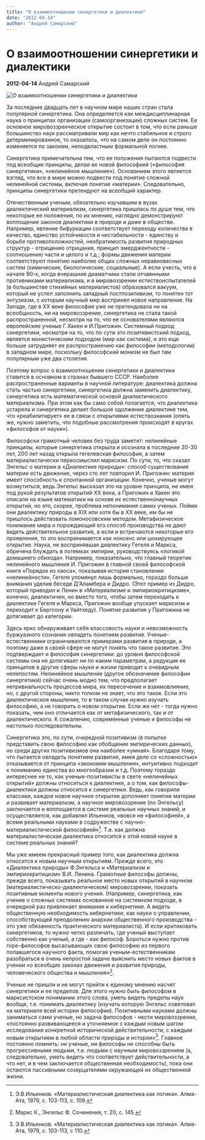 ```yaml
---
title: "О взаимоотношении синергетики и диалектики"
date: "2012-04-14"
author: "Андрей Самарский"
---
```


# О взаимоотношении синергетики и диалектики

**2012-04-14** Андрей Самарский

![О взаимоотношении синергетики и диалектики](http://img0.liveinternet.ru/images/attach/c/0/36/765/36765309_vetv1.jpg)

За последние двадцать лет в научном мире наших стран стала популярной синергетика. Она определяется как междисциплинарная наука о принципах организации (самоорганизации) сложных систем. Ее основное мировоззренческое открытие состоит в том, что если раньше большинство наук рассматривали мир как нечто стабильное и строго детерминированное, то оказалось, что на самом деле он постоянно изменяется по законам, неподвластным формальной логике.

Синергетика примечательна тем, что ее положения пытаются подвести под всеобщие принципы, делая ее новой философией («философия синергетики», «нелинейное мышление»). Основанием этого является взгляд, что все в мире можно подвести под понятие сложной нелинейной системы, включая понятие «материи». Следовательно, принципы синергетики претендуют на всеобщий характер.

Отечественным ученым, обязательно изучавшим в вузах диалектический материализм, синергетика пришлась по душе тем, что некоторые ее положения, по их мнению, наглядно демонстрируют воплощение законов диалектики в природе и даже в обществе. Например, явление бифуркации соответствует переходу количества в качество, единство устойчивости и нестабильности - единству и борьбе противоположностей, необратимость развития природных структур - отрицанию отрицания, принцип эмерджентности - соотношению части и целого и т.д.; формы движения материи соответствуют понятию наиболее общих сложных неравновесных систем (химические, биологические, социальные). А если учесть, что в начале 90-х, когда вчерашние диаматчики стали отчаянными противниками материализма, и в мировоззрении естествоиспытателей (в большинстве стихийных материалистов) образовался вакуум, который не успел заполнить западный постпозитивизм, то понятен тот энтузиазм, с которым научный мир воспринял новое направление. На Западе, где в ХХ веке философия уже не претендовала ни на всеобщность, ни на мировоззрение, синергетика не стала такой распространенной, несмотря на то, что ее основателями являются европейские ученые Г.Хакен и И.Пригожин. Системный подход синергетики, несмотря на то, что по сути это позитивистский подход, является монистическим подходом (мир как система), и это еще больше затрудняет ее распространению как философии (методологии) в западном мире, поскольку философский монизм не был там популярным уже два столетия.

Поэтому вопрос о взаимоотношении синергетики и диалектики ставится в основном в странах бывшего СССР. Наиболее распространенные варианты в научной литературе: диалектика должна стать частью синергетики, синергетика должна заменить диалектику, синергетика есть математической основой диалектического материализма. При этом как бы само собой полагается, что диалектика устарела и синергетика делает большое одолжение диалектике тем, что «реабилитирует» ее в связи с открытиями естествознания (опять же, нужно заметить, что подобные рассмотрения происходят в кругах «философов от науки»).

Философски грамотный человек без труда заметит: нелинейные принципы, которые синергетика открыла и осознала в последние 20-30 лет, 200 лет назад открыла гегелевская философия, а затем материалистически переосмыслил марксизм. По сути, то, что сказал Энгельс о материи в «Диалектике природы»: способ существования материи есть движение, через сто лет повторил И. Пригожин: материя имеет способность к спонтанной организации. Конечно, ученые могут возмутиться, ведь Энгельс высказал это на уровне принципа, не имея под рукой результатов открытий ХХ века, а Пригожин и Хакен это описали на языке математики на основе их естественнонаучных открытий, но это, скорее, проблема непонимания самих ученых. Пойми они диалектику природы в ХІХ или хотя бы в ХХ веке, им бы не пришлось действовать ломоносовским методом. Метафизическое понимание мира и порождающий его способ производства не дают видеть действительное развитие, а если и встречаются некоторые его проявления, то это воспринимается как нонсенс или шокирующее открытие. Наука, не воспринявшая диалектику Гегеля и Маркса, обречена блуждать в потемках эмпирии, руководствуясь «логикой домашнего обихода». Например, показательно, что главный теоретик нелинейного мышления И. Пригожин в главной своей философской книге «Порядок из хаоса», показывая история становления «нелинейности», Гегеля упомянул лишь формально, гораздо больше внимания уделив беседе Д'Аламбера и Дидро. (Этот пример из Дидро, который приводил и Ленин в «Материализме и эмпириокритицизме», конечно, диалектичен, но вместо того, чтобы затем переходить к диалектике Гегеля и Маркса, Пригожин вообще упускает марксизм и переходит к Бергсону и Уайтхеду). Понятие развития у Пригожина не дотягивает до категории.

Здесь ярко обнаруживает себя классовость науки и невозможность буржуазного сознания овладеть понятием развития. Ученые-естественники ограничиваются примерами развития в природе, а поэтому даже в своей сфере не могут понять что такое развитие. Это подтверждает и философия синергетики: до уровня философской системы она не дотягивает ни по каким параметрам, а редукция ее принципов в другие сферы науки и жизни приводит к очевидным нелепостям. Нелинейное мышление (другое обозначение философии синергетики) сейчас очень модно тем, что предполагает нетривиальность процессов мира, их пересечение и взаимовлияние, но, с другой стороны, никто толком не знает, что это такое. Если это диалектическое мышление, то в таком случае нужно изучать философию, а не говорить о новом открытии. Если же нет - тогда нужно показать, чем оно отличается как от метафизического, так и от диалектического. К сожалению, современные ученые и философы не настолько последовательны.

Синергетика это, по сути, очередной позитивизм (в попытке представить свою философию как обобщение эмпирических данных), но среди других позитивизмов она наиболее «умная». Благодаря тому, что пытается овладеть понятием развития, имея дело со «сложностью» отказывается от принципа «экономии мышления», интуитивно подходит к пониманию единства во многообразии и т.д. Поэтому гораздо интереснее не то, как ученые-позитивисты в свете «нелинейных открытий» должны относиться к диалектике, а о том, как философы-диалектики должны относится к синергетики. Ведь, как говорили классики, каждое новое научное открытие дополняет понятие материи и развивает материализм, а научное мировоззрение (по Энгельсу) заключается и воплощается в системе реальных научных знаний, и осуществляется, как добавлял Ильенков, «вовсе не «философией», а всеми реальными науками в содружестве с научно-материалистической философией»[^1]. Т.е. как должна материалистическая диалектика относится к этой новой науке в системе реальных знаний?

Мы уже имеем прекрасный пример того, как диалектика должна относится к новым научным открытиям. Прежде всего, это «Диалектика природы» Ф.Энгельса и «Материализм и эмпириокритицизм» В.И. Ленина. Грамотные философы должны, прежде всего, показывать реальное место новых открытий в научном (материалистическо-диалектическом) мировоззрении, показать позитивные моменты нового учения. (Например, синергетика, как учение о сложных системах основанное на системном подходе, в очередной раз привлекает внимание к кибернетике. А видеть общественную необходимость кибернетики, как науки о управлении, способствующей преодолению анархии общественного производства - это уже обязанность практического материалиста). И если критиковать синергетиков, то нужно четко различать, где ученый выступает собственно как ученый, а где - как философ. Бороться нужно против горе-философов высасывающих свою философию из первого попавшегося научного факта, помогая ученым-естественникам разобраться в очень непростой задаче выяснить место новых фактов в учении «о всеобщих законах движения и развития природы, человеческого общества и мышления»[^2].

Ученые не пришли и не могут прийти к единому мнению насчет синергетики и ее пределов. Для этого нужно быть философом в марксистском понимании этого слова, уметь видеть пределы наук вообще, т.е. понимать диалектику (изучать которую Энгельс советовал на материале всей истории философии). Позитивными науками должны заниматься сами ученые, но задача философов - нести мировоззрение, «постоянно развивающееся и уточняемое с каждым новым шагом исследования конкретной исторической действительности, с каждым новым открытием в любой области природы и истории»[^3]. Главное постоянно помнить: ни ученые, ни философы не способны быть прогрессивными людьми, т.е. людьми с научным мировоззрением (а, следовательно, уметь видеть что соответствует действительности, а что нет, и в чем заключается общественная необходимость), пока они остаются пассивными созерцателями окружающей их общественной жизни.

[^1]: Э.В.Ильенков. «Материалистическая диалектика как логика». Алма-Ата, 1979, c. 103-113, с. 109.

[^2]: Маркс К., Энгельс Ф. Сочинения, т. 20, с. 145.

[^3]: Э.В.Ильенков. «Материалистическая диалектика как логика». Алма-Ата, 1979, c. 103-113, с 110.